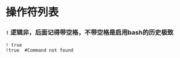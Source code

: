 操作符列表
========================

### `!` 逻辑非，后面记得带空格，不带空格是启用bash的历史极致
```
! true
!true  #Command not found
```
